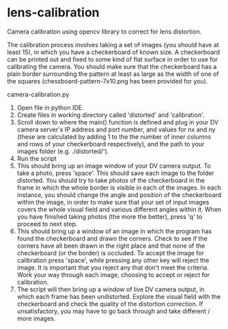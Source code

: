 # lens-calibration
Camera calibration using opencv library to correct for lens distortion.

The calibration process involves taking a set of images (you should have at least 15), in which you have a checkerboard of known size. A checkerboard can be printed out and fixed to some kind of flat surface in order to use for calibrating the camera. You should make sure that the checkerboard has a plain border surrounding the pattern at least as large as the width of one of the squares (chessboard-pattern-7x10.png has been provided for you).

camera-calibration.py 

1. Open file in python IDE.
2. Create files in working directory called 'distorted' and 'calibration'. 
3. Scroll down to where the main() function is defined and plug in your DV camera server's IP address and port number, and values for nx and ny (these are calculated by adding 1 to the the number of inner columns and rows of your checkerboard respectively), and the path to your images folder (e.g. ./distorted/').
4. Run the script
5. This should bring up an image window of your DV camera output. To take a photo, press 'space'. This should save each image to the folder distorted. You should try to take photos of the checkerboard in the frame in which the whole border is visible in each of the images. In each instance, you should change the angle and position of the checkerboard within the image, in order to make sure that your set of input images covers the whole visual field and various different angles within it. When you have finished taking photos (the more the better), press 'q' to proceed to next step.
6. This should bring up a window of an image in which the program has found the checkerboard and drawn the corners. Check to see if the corners have all been drawn in the right place and that none of the checkerboard (or the border) is occluded. To accept the image for calibration press 'space', while pressing any other key will reject the image. It is important that you reject any that don't meet the criteria. Work your way through each image, choosing to accept or reject for calibration.
7. The script will then bring up a window of live DV camera output, in which each frame has been undistorted. Explore the visual field with the checkerboard and check the quality of the distortion correction. If unsatisfactory, you may have to go back through and take different / more images.
